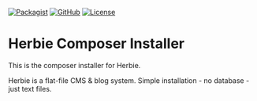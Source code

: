 [![Packagist](https://img.shields.io/packagist/dt/getherbie/composer.svg)](https://packagist.org/packages/getherbie/composer)
[![GitHub](https://img.shields.io/github/release/getherbie/composer/all.svg)](https://github.com/getherbie/composer/releases)
[![License](https://img.shields.io/badge/License-BSD%203--Clause-blue.svg)](https://github.com/getherbie/composer/blob/master/LICENCE.md)


Herbie Composer Installer
=========================

This is the composer installer for Herbie.

Herbie is a flat-file CMS & blog system. Simple installation - no database - just text files.
